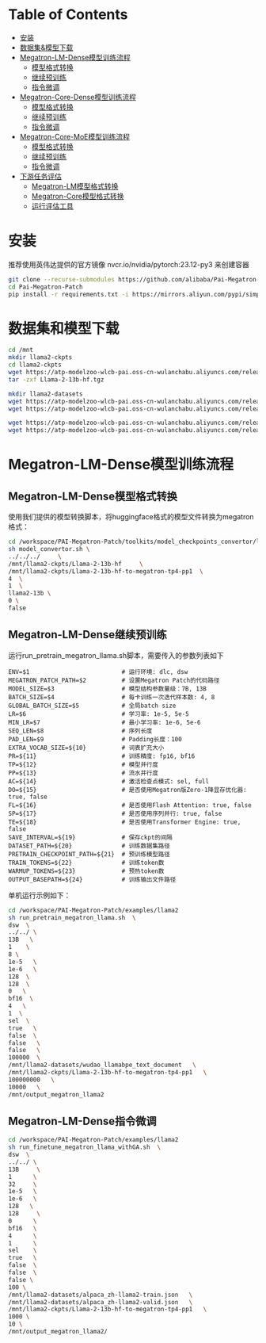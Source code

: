 # Table of Contents
   * [安装](#安装)
   * [数据集&模型下载](#数据集和模型下载)
   * [Megatron-LM-Dense模型训练流程](#Megatron-LM-Dense模型训练流程)
      * [模型格式转换](#Megatron-LM-Dense模型格式转换)
      * [继续预训练](#Megatron-LM-Dense继续预训练)
      * [指令微调](#Megatron-LM-Dense指令微调)
   * [Megatron-Core-Dense模型训练流程](#Megatron-Core-Dense模型训练流程)
      * [模型格式转换](#Megatron-Core-Dense模型格式转换)
      * [继续预训练](#Megatron-Core-Dense继续预训练)
      * [指令微调](#Megatron-Core-Dense指令微调)
   * [Megatron-Core-MoE模型训练流程](#Megatron-Core-MoE模型训练流程)
      * [模型格式转换](#Megatron-Core-MoE模型格式转换)
      * [继续预训练](#Megatron-Core-MoE继续预训练)
      * [指令微调](#Megatron-Core-MoE指令微调)
   * [下游任务评估](#下游任务评估)
      * [Megatron-LM模型格式转换](#Megatron-LM-Dense模型转成Huggingface格式)
      * [Megatron-Core模型格式转换](#Megatron-Core-Dense模型转成Huggingface格式)
      * [运行评估工具](#运行评估工具)

# 安装
推荐使用英伟达提供的官方镜像 nvcr.io/nvidia/pytorch:23.12-py3 来创建容器

```bash
git clone --recurse-submodules https://github.com/alibaba/Pai-Megatron-Patch.git
cd Pai-Megatron-Patch
pip install -r requirements.txt -i https://mirrors.aliyun.com/pypi/simple/
```


# 数据集和模型下载
```bash
cd /mnt
mkdir llama2-ckpts
cd llama2-ckpts
wget https://atp-modelzoo-wlcb-pai.oss-cn-wulanchabu.aliyuncs.com/release/models/pai-megatron-patch/llama2-ckpts/Llama-2-13b-hf.tgz
tar -zxf Llama-2-13b-hf.tgz

mkdir llama2-datasets
wget https://atp-modelzoo-wlcb-pai.oss-cn-wulanchabu.aliyuncs.com/release/models/pai-megatron-patch/llama2-datasets/wudao_llamabpe_text_document.bin
wget https://atp-modelzoo-wlcb-pai.oss-cn-wulanchabu.aliyuncs.com/release/models/pai-megatron-patch/llama2-datasets/wudao_llamabpe_text_document.idx

wget https://atp-modelzoo-wlcb-pai.oss-cn-wulanchabu.aliyuncs.com/release/models/pai-megatron-patch/llama2-datasets/alpaca_zh-llama2-train.json
wget https://atp-modelzoo-wlcb-pai.oss-cn-wulanchabu.aliyuncs.com/release/models/pai-megatron-patch/llama2-datasets/alpaca_zh-llama2-valid.json


```

# Megatron-LM-Dense模型训练流程

## Megatron-LM-Dense模型格式转换
使用我们提供的模型转换脚本，将huggingface格式的模型文件转换为megatron格式：
```bash
cd /workspace/PAI-Megatron-Patch/toolkits/model_checkpoints_convertor/llama
sh model_convertor.sh \
../../../     \
/mnt/llama2-ckpts/Llama-2-13b-hf     \
/mnt/llama2-ckpts/Llama-2-13b-hf-to-megatron-tp4-pp1  \
4  \
1  \
llama2-13b \
0 \
false
```

## Megatron-LM-Dense继续预训练
运行run_pretrain_megatron_llama.sh脚本，需要传入的参数列表如下
```
ENV=$1                          # 运行环境: dlc, dsw
MEGATRON_PATCH_PATH=$2          # 设置Megatron Patch的代码路径
MODEL_SIZE=$3                   # 模型结构参数量级：7B, 13B
BATCH_SIZE=$4                   # 每卡训练一次迭代样本数: 4, 8
GLOBAL_BATCH_SIZE=$5            # 全局batch size
LR=$6                           # 学习率: 1e-5, 5e-5
MIN_LR=$7                       # 最小学习率: 1e-6, 5e-6
SEQ_LEN=$8                      # 序列长度
PAD_LEN=$9                      # Padding长度：100
EXTRA_VOCAB_SIZE=${10}          # 词表扩充大小
PR=${11}                        # 训练精度: fp16, bf16
TP=${12}                        # 模型并行度
PP=${13}                        # 流水并行度
AC=${14}                        # 激活检查点模式: sel, full
DO=${15}                        # 是否使用Megatron版Zero-1降显存优化器: true, false
FL=${16}                        # 是否使用Flash Attention: true, false
SP=${17}                        # 是否使用序列并行: true, false
TE=${18}                        # 是否使用Transformer Engine: true, false
SAVE_INTERVAL=${19}             # 保存ckpt的间隔
DATASET_PATH=${20}              # 训练数据集路径
PRETRAIN_CHECKPOINT_PATH=${21}  # 预训练模型路径
TRAIN_TOKENS=${22}              # 训练token数
WARMUP_TOKENS=${23}             # 预热token数
OUTPUT_BASEPATH=${24}           # 训练输出文件路径
```
单机运行示例如下：
```bash
cd /workspace/PAI-Megatron-Patch/examples/llama2
sh run_pretrain_megatron_llama.sh  \
dsw  \
../../ \
13B   \
1    \
8 \
1e-5   \
1e-6   \
128  \
128  \
0   \
bf16  \
4   \
1  \
sel  \
true   \
false  \
false   \
false   \
100000  \
/mnt/llama2-datasets/wudao_llamabpe_text_document   \
/mnt/llama2-ckpts/Llama-2-13b-hf-to-megatron-tp4-pp1   \
100000000   \
10000   \
/mnt/output_megatron_llama2
```

## Megatron-LM-Dense指令微调

```bash
cd /workspace/PAI-Megatron-Patch/examples/llama2
sh run_finetune_megatron_llama_withGA.sh  \
dsw  \
../../ \
13B     \
1      \
32     \
1e-5   \
1e-6   \
128   \
128     \
0      \
bf16   \
4      \
1      \
sel    \
true   \
false  \
false  \
false \
100 \
/mnt/llama2-datasets/alpaca_zh-llama2-train.json   \
/mnt/llama2-datasets/alpaca_zh-llama2-valid.json   \
/mnt/llama2-ckpts/Llama-2-13b-hf-to-megatron-tp4-pp1   \
1000 \
10 \
/mnt/output_megatron_llama2/
```
